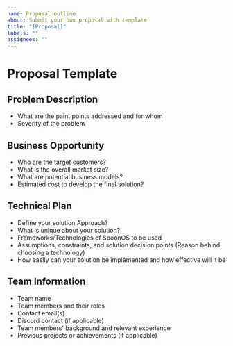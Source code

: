 ```yaml
---
name: Proposal outline
about: Submit your own proposal with template
title: "[Proposal]"
labels: ""
assignees: ""
---
```


# Proposal Template

## Problem Description

- What are the paint points addressed and for whom
- Severity of the problem

## Business Opportunity

- Who are the target customers?
- What is the overall market size?
- What are potential business models?
- Estimated cost to develop the final solution?

## Technical Plan

- Define your solution Approach?
- What is unique about your solution?
- Frameworks/Technologies of SpoonOS to be used
- Assumptions, constraints, and solution decision points (Reason behind choosing a technology)
- How easily can your solution be implemented and how effective will it be

## Team Information

- Team name
- Team members and their roles
- Contact email(s)
- Discord contact (if applicable)
- Team members' background and relevant experience
- Previous projects or achievements (if applicable)
